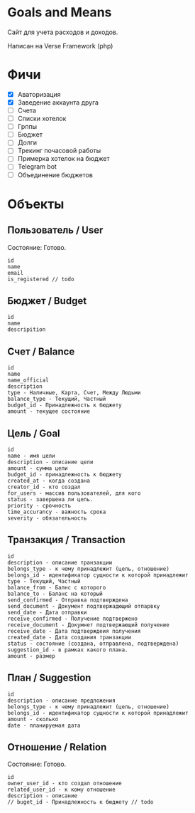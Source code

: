# Goals and Means
Сайт для учета расходов и доходов. 

Написан на Verse Framework (php)

# Фичи
- [x] Аваторизация
- [x] Заведение аккаунта друга
- [ ] Счета
- [ ] Списки хотелок
- [ ] Грппы
- [ ] Бюджет
- [ ] Долги
- [ ] Трекинг почасовой работы
- [ ] Примерка хотелок на бюджет
- [ ] Telegram bot
- [ ] Объединение бюджетов

# Объекты
## Пользователь / User
Состояние: Готово.

```
id 
name
email
is_registered // todo
```

## Бюджет / Budget

```
id 
name
descripition
```


## Счет / Balance

```
id
name
name_official 
description
type - Наличные, Карта, Счет, Между Людьми 
balance_type - Текущий, Частный
budget_id - Принадлежность к бюджету
amount - текущее состояние 
```

## Цель / Goal

```
id
name - имя цели
description - описание цели
amount - сумма цели
budget_id - принадлежность к бюджету
created_at - когда создана
creator_id - кто cоздал
for_users - массив пользователей, для кого
status - завершена ли цель.
priority - срочность
time_accurancy - важность срока 
severity - обязательность
```

## Транзакция / Transaction

```
id
description - описание транзакции
belongs_type - к чему принадлежит (цель, отношение)
belongs_id - идентификатор сущности к которой принадлежит
type - Текущий, Частный
balance_from - Балнс с которого
balance_to - Баланс на который
send_confirmed - Отправка подтверждена
send_document - Документ подтвержадющий отпарвку
send_date - Дата отправки 
receive_confirmed - Получение подтвержено
receive_document - Докумнет подтвержающий получение
receive_date - Дата подтверждеия получения
created_date - Дата создания транзакции
status - состояние (создана, отправлена, подтверждена)
suggestion_id - в рамках какого плана.
amount - размер
```

## План / Suggestion

```
id
description - описание предложения
belongs_type - к чему принадлежит (цель, отношение)
belongs_id - идентификатор сущности к которой принадлежит
amount - сколько
date - планируемая дата 
```

## Отношение / Relation
Состояние: Готово.

```
id
owner_user_id - кто создал отношение
related_user_id - к кому отношение 
description - описание
// buget_id - Принадлежность к бюджету // todo 
```

